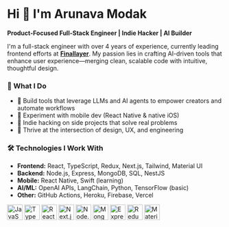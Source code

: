 # Hi 👋 I'm Arunava Modak

**Product-Focused Full-Stack Engineer | Indie Hacker | AI Builder**

I'm a full-stack engineer with over 4 years of experience, currently leading frontend efforts at [**Finallayer**](https://finallayer.ai). My passion lies in crafting AI-driven tools that enhance user experience—merging clean, scalable code with intuitive, thoughtful design.

### 🚀 What I Do

- 🧠 Build tools that leverage LLMs and AI agents to empower creators and automate workflows
- 📱 Experiment with mobile dev (React Native & native iOS)
- 🧩 Indie hacking on side projects that solve real problems
- 🔄 Thrive at the intersection of design, UX, and engineering

### 🛠️ Technologies I Work With

- **Frontend:** React, TypeScript, Redux, Next.js, Tailwind, Material UI  
- **Backend:** Node.js, Express, MongoDB, SQL, NestJS  
- **Mobile:** React Native, Swift (learning)
- **AI/ML:** OpenAI APIs, LangChain, Python, TensorFlow (basic)
- **Other:** GitHub Actions, Heroku, Firebase, Vercel

<p align="left">
<a href="https://developer.mozilla.org/en-US/docs/Web/JavaScript" target="_blank"><img src="https://raw.githubusercontent.com/danielcranney/readme-generator/main/public/icons/skills/javascript-colored.svg" width="36" height="36" alt="JavaScript" /></a>
<a href="https://www.typescriptlang.org/" target="_blank"><img src="https://raw.githubusercontent.com/danielcranney/readme-generator/main/public/icons/skills/typescript-colored.svg" width="36" height="36" alt="TypeScript" /></a>
<a href="https://reactjs.org/" target="_blank"><img src="https://raw.githubusercontent.com/danielcranney/readme-generator/main/public/icons/skills/react-colored.svg" width="36" height="36" alt="React" /></a>
<a href="https://nextjs.org/" target="_blank"><img src="https://raw.githubusercontent.com/danielcranney/readme-generator/main/public/icons/skills/nextjs-colored-dark.svg" width="36" height="36" alt="Next.js" /></a>
<a href="https://nodejs.org/" target="_blank"><img src="https://raw.githubusercontent.com/danielcranney/readme-generator/main/public/icons/skills/nodejs-colored.svg" width="36" height="36" alt="Node.js" /></a>
<a href="https://www.mongodb.com/" target="_blank"><img src="https://raw.githubusercontent.com/danielcranney/readme-generator/main/public/icons/skills/mongodb-colored.svg" width="36" height="36" alt="MongoDB" /></a>
<a href="https://expressjs.com/" target="_blank"><img src="https://raw.githubusercontent.com/danielcranney/readme-generator/main/public/icons/skills/express-colored-dark.svg" width="36" height="36" alt="Express" /></a>
<a href="https://redux.js.org/" target="_blank"><img src="https://raw.githubusercontent.com/danielcranney/readme-generator/main/public/icons/skills/redux-colored.svg" width="36" height="36" alt="Redux" /></a>
<a href="https://mui.com/" target="_blank"><img src="https://raw.githubusercontent.com/danielcranney/readme-generator/main/public/icons/skills/materialui-colored.svg" width="36" height="36" alt="Material UI" /></a>
<a href="https://www.python.org/" target="_blank"><img src="https://_
